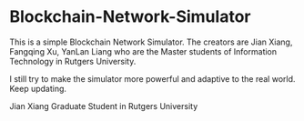 # Blockchain-Network-Simulator
This is a simple Blockchain Network Simulator. The creators are Jian Xiang, Fangqing Xu, YanLan Liang who are the Master students of Information Technology in Rutgers University.

I still try to make the simulator more powerful and adaptive to the real world. Keep updating.

Jian Xiang Graduate Student in Rutgers University
